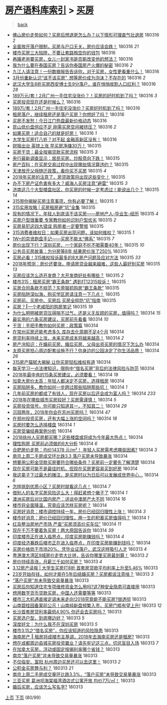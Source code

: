 [房产语料库索引](../../README.md)  > [买房](买房.md)
====
> [back](../README.md)

- [佛山房价走势如何？买房后想退房怎么办？以下情形可理直气壮退房](http://jkwz.applinzi.com/ittc/7081057394711069703.html#%E4%BD%9B%E5%B1%B1%E6%88%BF%E4%BB%B7%E8%B5%B0%E5%8A%BF%E5%A6%82%E4%BD%95%EF%BC%9F%E4%B9%B0%E6%88%BF%E5%90%8E%E6%83%B3%E9%80%80%E6%88%BF%E6%80%8E%E4%B9%88%E5%8A%9E%EF%BC%9F%E4%BB%A5%E4%B8%8B%E6%83%85%E5%BD%A2%E5%8F%AF%E7%90%86%E7%9B%B4%E6%B0%94%E5%A3%AE%E9%80%80%E6%88%BF) 180316 *2* 
- [全面放开落户限制，买房与户口无关，房价应该会跌！](http://jkwz.applinzi.com/ittc/7081034517559378951.html#%E5%85%A8%E9%9D%A2%E6%94%BE%E5%BC%80%E8%90%BD%E6%88%B7%E9%99%90%E5%88%B6%EF%BC%8C%E4%B9%B0%E6%88%BF%E4%B8%8E%E6%88%B7%E5%8F%A3%E6%97%A0%E5%85%B3%EF%BC%8C%E6%88%BF%E4%BB%B7%E5%BA%94%E8%AF%A5%E4%BC%9A%E8%B7%8C%EF%BC%81) 180316 *21* 
- [楼市买房三大陷阱，不要让套路掏空你的钱包](http://jkwz.applinzi.com/ittc/7082178410971661323.html#%E6%A5%BC%E5%B8%82%E4%B9%B0%E6%88%BF%E4%B8%89%E5%A4%A7%E9%99%B7%E9%98%B1%EF%BC%8C%E4%B8%8D%E8%A6%81%E8%AE%A9%E5%A5%97%E8%B7%AF%E6%8E%8F%E7%A9%BA%E4%BD%A0%E7%9A%84%E9%92%B1%E5%8C%85) 180316  
- [再婚老爸要买房，女儿一封家书是否能改变他的想法？](http://jkwz.applinzi.com/ittc/7081025735425000454.html#%E5%86%8D%E5%A9%9A%E8%80%81%E7%88%B8%E8%A6%81%E4%B9%B0%E6%88%BF%EF%BC%8C%E5%A5%B3%E5%84%BF%E4%B8%80%E5%B0%81%E5%AE%B6%E4%B9%A6%E6%98%AF%E5%90%A6%E8%83%BD%E6%94%B9%E5%8F%98%E4%BB%96%E7%9A%84%E6%83%B3%E6%B3%95%EF%BC%9F) 180316  
- [我为什么要在泰国买房？告诉你泰国房产火爆的秘密](http://jkwz.applinzi.com/ittc/7080336713690121227.html#%E6%88%91%E4%B8%BA%E4%BB%80%E4%B9%88%E8%A6%81%E5%9C%A8%E6%B3%B0%E5%9B%BD%E4%B9%B0%E6%88%BF%EF%BC%9F%E5%91%8A%E8%AF%89%E4%BD%A0%E6%B3%B0%E5%9B%BD%E6%88%BF%E4%BA%A7%E7%81%AB%E7%88%86%E7%9A%84%E7%A7%98%E5%AF%86) 180316 *2* 
- [九江人请注意！一份数据报告告诉你，对于买房，女性更看重什么！](http://jkwz.applinzi.com/ittc/7081021057454834705.html#%E4%B9%9D%E6%B1%9F%E4%BA%BA%E8%AF%B7%E6%B3%A8%E6%84%8F%EF%BC%81%E4%B8%80%E4%BB%BD%E6%95%B0%E6%8D%AE%E6%8A%A5%E5%91%8A%E5%91%8A%E8%AF%89%E4%BD%A0%EF%BC%8C%E5%AF%B9%E4%BA%8E%E4%B9%B0%E6%88%BF%EF%BC%8C%E5%A5%B3%E6%80%A7%E6%9B%B4%E7%9C%8B%E9%87%8D%E4%BB%80%E4%B9%88%EF%BC%81) 180316  
- [3月份重新认识“该不该买房”, 想等房价成为泡沫？不存在的](http://jkwz.applinzi.com/ittc/7081020363410768912.html#3%E6%9C%88%E4%BB%BD%E9%87%8D%E6%96%B0%E8%AE%A4%E8%AF%86%E2%80%9C%E8%AF%A5%E4%B8%8D%E8%AF%A5%E4%B9%B0%E6%88%BF%E2%80%9D%2C+%E6%83%B3%E7%AD%89%E6%88%BF%E4%BB%B7%E6%88%90%E4%B8%BA%E6%B3%A1%E6%B2%AB%EF%BC%9F%E4%B8%8D%E5%AD%98%E5%9C%A8%E7%9A%84) 180316 *2* 
- [武汉大学生8折买房西安博士生9分落户，谁在悄悄收割人口红利？](http://jkwz.applinzi.com/ittc/7081009661304374289.html#%E6%AD%A6%E6%B1%89%E5%A4%A7%E5%AD%A6%E7%94%9F8%E6%8A%98%E4%B9%B0%E6%88%BF%E8%A5%BF%E5%AE%89%E5%8D%9A%E5%A3%AB%E7%94%9F9%E5%88%86%E8%90%BD%E6%88%B7%EF%BC%8C%E8%B0%81%E5%9C%A8%E6%82%84%E6%82%84%E6%94%B6%E5%89%B2%E4%BA%BA%E5%8F%A3%E7%BA%A2%E5%88%A9%EF%BC%9F) 180316 *28* 
- [189万元/套！2月广州一手住宅没涨价？！买房的好时机到了吗？](http://jkwz.applinzi.com/ittc/7081003603886343185.html#189%E4%B8%87%E5%85%83%2F%E5%A5%97%EF%BC%812%E6%9C%88%E5%B9%BF%E5%B7%9E%E4%B8%80%E6%89%8B%E4%BD%8F%E5%AE%85%E6%B2%A1%E6%B6%A8%E4%BB%B7%EF%BC%9F%EF%BC%81%E4%B9%B0%E6%88%BF%E7%9A%84%E5%A5%BD%E6%97%B6%E6%9C%BA%E5%88%B0%E4%BA%86%E5%90%97%EF%BC%9F) 180316 *3* 
- [买房投资现在还是时候么？](http://jkwz.applinzi.com/ittc/7080999352929879051.html#%E4%B9%B0%E6%88%BF%E6%8A%95%E8%B5%84%E7%8E%B0%E5%9C%A8%E8%BF%98%E6%98%AF%E6%97%B6%E5%80%99%E4%B9%88%EF%BC%9F) 180316  
- [189万/套！2月广州一手住宅没涨价？买房好时机到了吗？](http://jkwz.applinzi.com/ittc/7080994497544848391.html#189%E4%B8%87%2F%E5%A5%97%EF%BC%812%E6%9C%88%E5%B9%BF%E5%B7%9E%E4%B8%80%E6%89%8B%E4%BD%8F%E5%AE%85%E6%B2%A1%E6%B6%A8%E4%BB%B7%EF%BC%9F%E4%B9%B0%E6%88%BF%E5%A5%BD%E6%97%B6%E6%9C%BA%E5%88%B0%E4%BA%86%E5%90%97%EF%BC%9F) 180316  
- [租房落户，继续租房还是落户买房？你想好了吗？](http://jkwz.applinzi.com/ittc/7080992481418413067.html#%E7%A7%9F%E6%88%BF%E8%90%BD%E6%88%B7%EF%BC%8C%E7%BB%A7%E7%BB%AD%E7%A7%9F%E6%88%BF%E8%BF%98%E6%98%AF%E8%90%BD%E6%88%B7%E4%B9%B0%E6%88%BF%EF%BC%9F%E4%BD%A0%E6%83%B3%E5%A5%BD%E4%BA%86%E5%90%97%EF%BC%9F) 180316  
- [买房不发愁！今日江门热盘最新价格动态](http://jkwz.applinzi.com/ittc/7080963079129269265.html#%E4%B9%B0%E6%88%BF%E4%B8%8D%E5%8F%91%E6%84%81%EF%BC%81%E4%BB%8A%E6%97%A5%E6%B1%9F%E9%97%A8%E7%83%AD%E7%9B%98%E6%9C%80%E6%96%B0%E4%BB%B7%E6%A0%BC%E5%8A%A8%E6%80%81) 180316  
- [昆山低价盘供应不足 刚需买房空间被挤压？](http://jkwz.applinzi.com/ittc/7080961944041554950.html#%E6%98%86%E5%B1%B1%E4%BD%8E%E4%BB%B7%E7%9B%98%E4%BE%9B%E5%BA%94%E4%B8%8D%E8%B6%B3+%E5%88%9A%E9%9C%80%E4%B9%B0%E6%88%BF%E7%A9%BA%E9%97%B4%E8%A2%AB%E6%8C%A4%E5%8E%8B%EF%BC%9F) 180316 *2* 
- [如果买房！适合自己的就是好房！](http://jkwz.applinzi.com/ittc/7080639689235366928.html#%E5%A6%82%E6%9E%9C%E4%B9%B0%E6%88%BF%EF%BC%81%E9%80%82%E5%90%88%E8%87%AA%E5%B7%B1%E7%9A%84%E5%B0%B1%E6%98%AF%E5%A5%BD%E6%88%BF%EF%BC%81) 180316 *1* 
- [大学生买房打八折？对不起 金融高新区没有！](http://jkwz.applinzi.com/ittc/7080854016223609873.html#%E5%A4%A7%E5%AD%A6%E7%94%9F%E4%B9%B0%E6%88%BF%E6%89%93%E5%85%AB%E6%8A%98%EF%BC%9F%E5%AF%B9%E4%B8%8D%E8%B5%B7+%E9%87%91%E8%9E%8D%E9%AB%98%E6%96%B0%E5%8C%BA%E6%B2%A1%E6%9C%89%EF%BC%81) 180316  
- [财报出台 英镑上涨 早买房净赚30万！](http://jkwz.applinzi.com/ittc/7080840372836369424.html#%E8%B4%A2%E6%8A%A5%E5%87%BA%E5%8F%B0+%E8%8B%B1%E9%95%91%E4%B8%8A%E6%B6%A8+%E6%97%A9%E4%B9%B0%E6%88%BF%E5%87%80%E8%B5%9A30%E4%B8%87%EF%BC%81) 180315  
- [买房干货：最全按揭贷款买房流程](http://jkwz.applinzi.com/ittc/7080833673421390854.html#%E4%B9%B0%E6%88%BF%E5%B9%B2%E8%B4%A7%EF%BC%9A%E6%9C%80%E5%85%A8%E6%8C%89%E6%8F%AD%E8%B4%B7%E6%AC%BE%E4%B9%B0%E6%88%BF%E6%B5%81%E7%A8%8B) 180315 *3* 
- [央行最新调查显示：居民买房、炒股意向下跌！](http://jkwz.applinzi.com/ittc/7080814658225439754.html#%E5%A4%AE%E8%A1%8C%E6%9C%80%E6%96%B0%E8%B0%83%E6%9F%A5%E6%98%BE%E7%A4%BA%EF%BC%9A%E5%B1%85%E6%B0%91%E4%B9%B0%E6%88%BF%E3%80%81%E7%82%92%E8%82%A1%E6%84%8F%E5%90%91%E4%B8%8B%E8%B7%8C%EF%BC%81) 180315  
- [房产百科：在买房交易过程中出现哪些情况算违约？](http://jkwz.applinzi.com/ittc/7080798293758313478.html#%E6%88%BF%E4%BA%A7%E7%99%BE%E7%A7%91%EF%BC%9A%E5%9C%A8%E4%B9%B0%E6%88%BF%E4%BA%A4%E6%98%93%E8%BF%87%E7%A8%8B%E4%B8%AD%E5%87%BA%E7%8E%B0%E5%93%AA%E4%BA%9B%E6%83%85%E5%86%B5%E7%AE%97%E8%BF%9D%E7%BA%A6%EF%BC%9F) 180315  
- [天津放开父母随迁政策，看你买不买房](http://jkwz.applinzi.com/ittc/7080760238510965770.html#%E5%A4%A9%E6%B4%A5%E6%94%BE%E5%BC%80%E7%88%B6%E6%AF%8D%E9%9A%8F%E8%BF%81%E6%94%BF%E7%AD%96%EF%BC%8C%E7%9C%8B%E4%BD%A0%E4%B9%B0%E4%B8%8D%E4%B9%B0%E6%88%BF) 180315 *4* 
- [2018年买房的注意了，房贷政策将出现这些变化！](http://jkwz.applinzi.com/ittc/7080755122219254791.html#2018%E5%B9%B4%E4%B9%B0%E6%88%BF%E7%9A%84%E6%B3%A8%E6%84%8F%E4%BA%86%EF%BC%8C%E6%88%BF%E8%B4%B7%E6%94%BF%E7%AD%96%E5%B0%86%E5%87%BA%E7%8E%B0%E8%BF%99%E4%BA%9B%E5%8F%98%E5%8C%96%EF%BC%81) 180315  
- [办不下房产证危害有多大？威海人买房注意“避雷”](http://jkwz.applinzi.com/ittc/7080753102657684486.html#%E5%8A%9E%E4%B8%8D%E4%B8%8B%E6%88%BF%E4%BA%A7%E8%AF%81%E5%8D%B1%E5%AE%B3%E6%9C%89%E5%A4%9A%E5%A4%A7%EF%BC%9F%E5%A8%81%E6%B5%B7%E4%BA%BA%E4%B9%B0%E6%88%BF%E6%B3%A8%E6%84%8F%E2%80%9C%E9%81%BF%E9%9B%B7%E2%80%9D) 180315 *3* 
- [济南这几个大型楼盘社区，你买房的时候一定考虑过！能说出几个？](http://jkwz.applinzi.com/ittc/7080751269381932043.html#%E6%B5%8E%E5%8D%97%E8%BF%99%E5%87%A0%E4%B8%AA%E5%A4%A7%E5%9E%8B%E6%A5%BC%E7%9B%98%E7%A4%BE%E5%8C%BA%EF%BC%8C%E4%BD%A0%E4%B9%B0%E6%88%BF%E7%9A%84%E6%97%B6%E5%80%99%E4%B8%80%E5%AE%9A%E8%80%83%E8%99%91%E8%BF%87%EF%BC%81%E8%83%BD%E8%AF%B4%E5%87%BA%E5%87%A0%E4%B8%AA%EF%BC%9F) 180315 *14* 
- [315带你揭秘买房注意事项，你有必要了解！](http://jkwz.applinzi.com/ittc/7080749966471726091.html#315%E5%B8%A6%E4%BD%A0%E6%8F%AD%E7%A7%98%E4%B9%B0%E6%88%BF%E6%B3%A8%E6%84%8F%E4%BA%8B%E9%A1%B9%EF%BC%8C%E4%BD%A0%E6%9C%89%E5%BF%85%E8%A6%81%E4%BA%86%E8%A7%A3%EF%BC%81) 180315 *1* 
- [315实用攻略 | 买房租房避“坑”全集](http://jkwz.applinzi.com/ittc/7080747513848267793.html#315%E5%AE%9E%E7%94%A8%E6%94%BB%E7%95%A5+%7C+%E4%B9%B0%E6%88%BF%E7%A7%9F%E6%88%BF%E9%81%BF%E2%80%9C%E5%9D%91%E2%80%9D%E5%85%A8%E9%9B%86) 180315  
- [现有的情况下，年轻人到底该不该买房——房地产人-毕业生-经历](http://jkwz.applinzi.com/ittc/7080723345400398859.html#%E7%8E%B0%E6%9C%89%E7%9A%84%E6%83%85%E5%86%B5%E4%B8%8B%EF%BC%8C%E5%B9%B4%E8%BD%BB%E4%BA%BA%E5%88%B0%E5%BA%95%E8%AF%A5%E4%B8%8D%E8%AF%A5%E4%B9%B0%E6%88%BF%E2%80%94%E2%80%94%E6%88%BF%E5%9C%B0%E4%BA%A7%E4%BA%BA-%E6%AF%95%E4%B8%9A%E7%94%9F-%E7%BB%8F%E5%8E%86) 180315 *4* 
- [买房户型很重要 专家教你如何识别户型优劣](http://jkwz.applinzi.com/ittc/7080715456694715409.html#%E4%B9%B0%E6%88%BF%E6%88%B7%E5%9E%8B%E5%BE%88%E9%87%8D%E8%A6%81+%E4%B8%93%E5%AE%B6%E6%95%99%E4%BD%A0%E5%A6%82%E4%BD%95%E8%AF%86%E5%88%AB%E6%88%B7%E5%9E%8B%E4%BC%98%E5%8A%A3) 180315 *2* 
- [买房易犯这四大错误 购房者一定要警惕](http://jkwz.applinzi.com/ittc/7080704312215077904.html#%E4%B9%B0%E6%88%BF%E6%98%93%E7%8A%AF%E8%BF%99%E5%9B%9B%E5%A4%A7%E9%94%99%E8%AF%AF+%E8%B4%AD%E6%88%BF%E8%80%85%E4%B8%80%E5%AE%9A%E8%A6%81%E8%AD%A6%E6%83%95) 180315  
- [315消费者维权日：如果买房出现问题，该如何维权？](http://jkwz.applinzi.com/ittc/7080703258970817543.html#315%E6%B6%88%E8%B4%B9%E8%80%85%E7%BB%B4%E6%9D%83%E6%97%A5%EF%BC%9A%E5%A6%82%E6%9E%9C%E4%B9%B0%E6%88%BF%E5%87%BA%E7%8E%B0%E9%97%AE%E9%A2%98%EF%BC%8C%E8%AF%A5%E5%A6%82%E4%BD%95%E7%BB%B4%E6%9D%83%EF%BC%9F) 180315 *1* 
- [1W+的崇贤跑盘手记——买房不能太“佛系”](http://jkwz.applinzi.com/ittc/7080702757642437648.html#1W%2B%E7%9A%84%E5%B4%87%E8%B4%A4%E8%B7%91%E7%9B%98%E6%89%8B%E8%AE%B0%E2%80%94%E2%80%94%E4%B9%B0%E6%88%BF%E4%B8%8D%E8%83%BD%E5%A4%AA%E2%80%9C%E4%BD%9B%E7%B3%BB%E2%80%9D) 180315 *7* 
- [房价出现下行？深圳买房，一个家庭不吃不喝需要40年！](http://jkwz.applinzi.com/ittc/7080679564873565191.html#%E6%88%BF%E4%BB%B7%E5%87%BA%E7%8E%B0%E4%B8%8B%E8%A1%8C%EF%BC%9F%E6%B7%B1%E5%9C%B3%E4%B9%B0%E6%88%BF%EF%BC%8C%E4%B8%80%E4%B8%AA%E5%AE%B6%E5%BA%AD%E4%B8%8D%E5%90%83%E4%B8%8D%E5%96%9D%E9%9C%80%E8%A6%8140%E5%B9%B4%EF%BC%81) 180315 *10* 
- [公务员买房故事：为分房等8年 结果房价涨了250%](http://jkwz.applinzi.com/ittc/7080668425028633606.html#%E5%85%AC%E5%8A%A1%E5%91%98%E4%B9%B0%E6%88%BF%E6%95%85%E4%BA%8B%EF%BC%9A%E4%B8%BA%E5%88%86%E6%88%BF%E7%AD%898%E5%B9%B4+%E7%BB%93%E6%9E%9C%E6%88%BF%E4%BB%B7%E6%B6%A8%E4%BA%86250%25) 180315  
- [买房必看！315维权投诉最多的8大房产问题及应对方法](http://jkwz.applinzi.com/ittc/7080667187662816262.html#%E4%B9%B0%E6%88%BF%E5%BF%85%E7%9C%8B%EF%BC%81315%E7%BB%B4%E6%9D%83%E6%8A%95%E8%AF%89%E6%9C%80%E5%A4%9A%E7%9A%848%E5%A4%A7%E6%88%BF%E4%BA%A7%E9%97%AE%E9%A2%98%E5%8F%8A%E5%BA%94%E5%AF%B9%E6%96%B9%E6%B3%95) 180315 *33* 
- [2018年预测：房价还要涨，申请房贷会越来越难，这些人最好别买房](http://jkwz.applinzi.com/ittc/7080665263630713872.html#2018%E5%B9%B4%E9%A2%84%E6%B5%8B%EF%BC%9A%E6%88%BF%E4%BB%B7%E8%BF%98%E8%A6%81%E6%B6%A8%EF%BC%8C%E7%94%B3%E8%AF%B7%E6%88%BF%E8%B4%B7%E4%BC%9A%E8%B6%8A%E6%9D%A5%E8%B6%8A%E9%9A%BE%EF%BC%8C%E8%BF%99%E4%BA%9B%E4%BA%BA%E6%9C%80%E5%A5%BD%E5%88%AB%E4%B9%B0%E6%88%BF) 180315 *13* 
- [买房应该怎么选开发商？大开发商好处有哪些？](http://jkwz.applinzi.com/ittc/7080648109631996934.html#%E4%B9%B0%E6%88%BF%E5%BA%94%E8%AF%A5%E6%80%8E%E4%B9%88%E9%80%89%E5%BC%80%E5%8F%91%E5%95%86%EF%BC%9F%E5%A4%A7%E5%BC%80%E5%8F%91%E5%95%86%E5%A5%BD%E5%A4%84%E6%9C%89%E5%93%AA%E4%BA%9B%EF%BC%9F) 180315 *2* 
- [楼市315：租房买房“霸王条款” 遇到打12315投诉！](http://jkwz.applinzi.com/ittc/7080644483802989574.html#%E6%A5%BC%E5%B8%82315%EF%BC%9A%E7%A7%9F%E6%88%BF%E4%B9%B0%E6%88%BF%E2%80%9C%E9%9C%B8%E7%8E%8B%E6%9D%A1%E6%AC%BE%E2%80%9D+%E9%81%87%E5%88%B0%E6%89%9312315%E6%8A%95%E8%AF%89%EF%BC%81) 180315  
- [买房合同条款不规范？东莞狠抓购房“霸王条款”](http://jkwz.applinzi.com/ittc/7080638944712852486.html#%E4%B9%B0%E6%88%BF%E5%90%88%E5%90%8C%E6%9D%A1%E6%AC%BE%E4%B8%8D%E8%A7%84%E8%8C%83%EF%BC%9F%E4%B8%9C%E8%8E%9E%E7%8B%A0%E6%8A%93%E8%B4%AD%E6%88%BF%E2%80%9C%E9%9C%B8%E7%8E%8B%E6%9D%A1%E6%AC%BE%E2%80%9D) 180315  
- [买房陷阱深似海，购买学区房请注意一下几点！](http://jkwz.applinzi.com/ittc/7080626878526522384.html#%E4%B9%B0%E6%88%BF%E9%99%B7%E9%98%B1%E6%B7%B1%E4%BC%BC%E6%B5%B7%EF%BC%8C%E8%B4%AD%E4%B9%B0%E5%AD%A6%E5%8C%BA%E6%88%BF%E8%AF%B7%E6%B3%A8%E6%84%8F%E4%B8%80%E4%B8%8B%E5%87%A0%E7%82%B9%EF%BC%81) 180315  
- [买房前、买房中、买房后 买房全程防“坑”指南](http://jkwz.applinzi.com/ittc/7080611656935932938.html#%E4%B9%B0%E6%88%BF%E5%89%8D%E3%80%81%E4%B9%B0%E6%88%BF%E4%B8%AD%E3%80%81%E4%B9%B0%E6%88%BF%E5%90%8E+%E4%B9%B0%E6%88%BF%E5%85%A8%E7%A8%8B%E9%98%B2%E2%80%9C%E5%9D%91%E2%80%9D%E6%8C%87%E5%8D%97) 180315  
- [买房？‖一个老咸阳的购房笔记](http://jkwz.applinzi.com/ittc/7080473599817548810.html#%E4%B9%B0%E6%88%BF%EF%BC%9F%E2%80%96%E4%B8%80%E4%B8%AA%E8%80%81%E5%92%B8%E9%98%B3%E7%9A%84%E8%B4%AD%E6%88%BF%E7%AC%94%E8%AE%B0) 180315 *19* 
- [为什么明明被房贷压得喘不过气，还是义无反顾的买房，值得吗？](http://jkwz.applinzi.com/ittc/7080466886368429073.html#%E4%B8%BA%E4%BB%80%E4%B9%88%E6%98%8E%E6%98%8E%E8%A2%AB%E6%88%BF%E8%B4%B7%E5%8E%8B%E5%BE%97%E5%96%98%E4%B8%8D%E8%BF%87%E6%B0%94%EF%BC%8C%E8%BF%98%E6%98%AF%E4%B9%89%E6%97%A0%E5%8F%8D%E9%A1%BE%E7%9A%84%E4%B9%B0%E6%88%BF%EF%BC%8C%E5%80%BC%E5%BE%97%E5%90%97%EF%BC%9F) 180314 *15* 
- [最实用的六条买房建议，买房前先看看](http://jkwz.applinzi.com/ittc/7080430636865422343.html#%E6%9C%80%E5%AE%9E%E7%94%A8%E7%9A%84%E5%85%AD%E6%9D%A1%E4%B9%B0%E6%88%BF%E5%BB%BA%E8%AE%AE%EF%BC%8C%E4%B9%B0%E6%88%BF%E5%89%8D%E5%85%88%E7%9C%8B%E7%9C%8B) 180314 *10* 
- [干货｜手把手教你如何买房：政策篇](http://jkwz.applinzi.com/ittc/7080406371663348752.html#%E5%B9%B2%E8%B4%A7%EF%BD%9C%E6%89%8B%E6%8A%8A%E6%89%8B%E6%95%99%E4%BD%A0%E5%A6%82%E4%BD%95%E4%B9%B0%E6%88%BF%EF%BC%9A%E6%94%BF%E7%AD%96%E7%AF%87) 180314  
- [在常州买房还能考虑多久 库存去化周期不足4个月](http://jkwz.applinzi.com/ittc/7080382842679067655.html#%E5%9C%A8%E5%B8%B8%E5%B7%9E%E4%B9%B0%E6%88%BF%E8%BF%98%E8%83%BD%E8%80%83%E8%99%91%E5%A4%9A%E4%B9%85+%E5%BA%93%E5%AD%98%E5%8E%BB%E5%8C%96%E5%91%A8%E6%9C%9F%E4%B8%8D%E8%B6%B34%E4%B8%AA%E6%9C%88) 180314  
- [房贷利率持续上涨，未来买房成本将越来越高！](http://jkwz.applinzi.com/ittc/7080363622331319303.html#%E6%88%BF%E8%B4%B7%E5%88%A9%E7%8E%87%E6%8C%81%E7%BB%AD%E4%B8%8A%E6%B6%A8%EF%BC%8C%E6%9C%AA%E6%9D%A5%E4%B9%B0%E6%88%BF%E6%88%90%E6%9C%AC%E5%B0%86%E8%B6%8A%E6%9D%A5%E8%B6%8A%E9%AB%98%EF%BC%81) 180314 *2* 
- [房产冷知识：在婚前买房、婚后买房、父母出资买房的情况下怎么办](http://jkwz.applinzi.com/ittc/7080342419147326475.html#%E6%88%BF%E4%BA%A7%E5%86%B7%E7%9F%A5%E8%AF%86%EF%BC%9A%E5%9C%A8%E5%A9%9A%E5%89%8D%E4%B9%B0%E6%88%BF%E3%80%81%E5%A9%9A%E5%90%8E%E4%B9%B0%E6%88%BF%E3%80%81%E7%88%B6%E6%AF%8D%E5%87%BA%E8%B5%84%E4%B9%B0%E6%88%BF%E7%9A%84%E6%83%85%E5%86%B5%E4%B8%8B%E6%80%8E%E4%B9%88%E5%8A%9E) 180314  
- [太原买房担心周边配套设施不行？你身边的公园决定了你生活品质！](http://jkwz.applinzi.com/ittc/7080253072221930502.html#%E5%A4%AA%E5%8E%9F%E4%B9%B0%E6%88%BF%E6%8B%85%E5%BF%83%E5%91%A8%E8%BE%B9%E9%85%8D%E5%A5%97%E8%AE%BE%E6%96%BD%E4%B8%8D%E8%A1%8C%EF%BC%9F%E4%BD%A0%E8%BA%AB%E8%BE%B9%E7%9A%84%E5%85%AC%E5%9B%AD%E5%86%B3%E5%AE%9A%E4%BA%86%E4%BD%A0%E7%94%9F%E6%B4%BB%E5%93%81%E8%B4%A8%EF%BC%81) 180314 *26* 
- [315房产猫腻大揭秘 让你买房轻松维权有道](http://jkwz.applinzi.com/ittc/7080334705159570449.html#315%E6%88%BF%E4%BA%A7%E7%8C%AB%E8%85%BB%E5%A4%A7%E6%8F%AD%E7%A7%98+%E8%AE%A9%E4%BD%A0%E4%B9%B0%E6%88%BF%E8%BD%BB%E6%9D%BE%E7%BB%B4%E6%9D%83%E6%9C%89%E9%81%93) 180314  
- [每天学习一点法律知识，限购中“借名买房”背后的法律风险与防范](http://jkwz.applinzi.com/ittc/7080332840325874694.html#%E6%AF%8F%E5%A4%A9%E5%AD%A6%E4%B9%A0%E4%B8%80%E7%82%B9%E6%B3%95%E5%BE%8B%E7%9F%A5%E8%AF%86%EF%BC%8C%E9%99%90%E8%B4%AD%E4%B8%AD%E2%80%9C%E5%80%9F%E5%90%8D%E4%B9%B0%E6%88%BF%E2%80%9D%E8%83%8C%E5%90%8E%E7%9A%84%E6%B3%95%E5%BE%8B%E9%A3%8E%E9%99%A9%E4%B8%8E%E9%98%B2%E8%8C%83) 180314  
- [2018年最中肯的15条买房建议，必须要看！](http://jkwz.applinzi.com/ittc/7080332080234103815.html#2018%E5%B9%B4%E6%9C%80%E4%B8%AD%E8%82%AF%E7%9A%8415%E6%9D%A1%E4%B9%B0%E6%88%BF%E5%BB%BA%E8%AE%AE%EF%BC%8C%E5%BF%85%E9%A1%BB%E8%A6%81%E7%9C%8B%EF%BC%81) 180314 *18* 
- [加拿大房价太高：年轻人都决定不买房，选择租房](http://jkwz.applinzi.com/ittc/7064693755112588294.html#%E5%8A%A0%E6%8B%BF%E5%A4%A7%E6%88%BF%E4%BB%B7%E5%A4%AA%E9%AB%98%EF%BC%9A%E5%B9%B4%E8%BD%BB%E4%BA%BA%E9%83%BD%E5%86%B3%E5%AE%9A%E4%B8%8D%E4%B9%B0%E6%88%BF%EF%BC%8C%E9%80%89%E6%8B%A9%E7%A7%9F%E6%88%BF) 180314  
- [买房陷阱多，教你如何一步跨过那些陷阱那些坑！](http://jkwz.applinzi.com/ittc/7080321970640258058.html#%E4%B9%B0%E6%88%BF%E9%99%B7%E9%98%B1%E5%A4%9A%EF%BC%8C%E6%95%99%E4%BD%A0%E5%A6%82%E4%BD%95%E4%B8%80%E6%AD%A5%E8%B7%A8%E8%BF%87%E9%82%A3%E4%BA%9B%E9%99%B7%E9%98%B1%E9%82%A3%E4%BA%9B%E5%9D%91%EF%BC%81) 180314 *1* 
- [几年前买房的都成了有钱人，现在买房以后还会成为富人吗？](http://jkwz.applinzi.com/ittc/7080321790364877841.html#%E5%87%A0%E5%B9%B4%E5%89%8D%E4%B9%B0%E6%88%BF%E7%9A%84%E9%83%BD%E6%88%90%E4%BA%86%E6%9C%89%E9%92%B1%E4%BA%BA%EF%BC%8C%E7%8E%B0%E5%9C%A8%E4%B9%B0%E6%88%BF%E4%BB%A5%E5%90%8E%E8%BF%98%E4%BC%9A%E6%88%90%E4%B8%BA%E5%AF%8C%E4%BA%BA%E5%90%97%EF%BC%9F) 180314 *233* 
- [2018年在哪些城市买房较好？买房需谨慎！](http://jkwz.applinzi.com/ittc/7080319980455592971.html#2018%E5%B9%B4%E5%9C%A8%E5%93%AA%E4%BA%9B%E5%9F%8E%E5%B8%82%E4%B9%B0%E6%88%BF%E8%BE%83%E5%A5%BD%EF%BC%9F%E4%B9%B0%E6%88%BF%E9%9C%80%E8%B0%A8%E6%85%8E%EF%BC%81) 180314 *5* 
- [买房投资信号，你可能只知道其一，不知其二！](http://jkwz.applinzi.com/ittc/7080289951151555591.html#%E4%B9%B0%E6%88%BF%E6%8A%95%E8%B5%84%E4%BF%A1%E5%8F%B7%EF%BC%8C%E4%BD%A0%E5%8F%AF%E8%83%BD%E5%8F%AA%E7%9F%A5%E9%81%93%E5%85%B6%E4%B8%80%EF%BC%8C%E4%B8%8D%E7%9F%A5%E5%85%B6%E4%BA%8C%EF%BC%81) 180314 *29* 
- [沉寂两年，2018年你会在苏州买房吗？](http://jkwz.applinzi.com/ittc/7080303732422345745.html#%E6%B2%89%E5%AF%82%E4%B8%A4%E5%B9%B4%EF%BC%8C2018%E5%B9%B4%E4%BD%A0%E4%BC%9A%E5%9C%A8%E8%8B%8F%E5%B7%9E%E4%B9%B0%E6%88%BF%E5%90%97%EF%BC%9F) 180314 *47* 
- [在郑州投资买房，还有大幅上涨的空间吗？](http://jkwz.applinzi.com/ittc/7080312801325483024.html#%E5%9C%A8%E9%83%91%E5%B7%9E%E6%8A%95%E8%B5%84%E4%B9%B0%E6%88%BF%EF%BC%8C%E8%BF%98%E6%9C%89%E5%A4%A7%E5%B9%85%E4%B8%8A%E6%B6%A8%E7%9A%84%E7%A9%BA%E9%97%B4%E5%90%97%EF%BC%9F) 180314 *18* 
- [买房时要怎么选择楼盘](http://jkwz.applinzi.com/ittc/7080301954813395985.html#%E4%B9%B0%E6%88%BF%E6%97%B6%E8%A6%81%E6%80%8E%E4%B9%88%E9%80%89%E6%8B%A9%E6%A5%BC%E7%9B%98) 180314 *1* 
- [买房受骗经典案例分析](http://jkwz.applinzi.com/ittc/7080295054638056454.html#%E4%B9%B0%E6%88%BF%E5%8F%97%E9%AA%97%E7%BB%8F%E5%85%B8%E6%A1%88%E4%BE%8B%E5%88%86%E6%9E%90) 180314  
- [2018徐州人买房都买哪？这些楼盘或将成为今年最大热点！](http://jkwz.applinzi.com/ittc/7080292713415312395.html#2018%E5%BE%90%E5%B7%9E%E4%BA%BA%E4%B9%B0%E6%88%BF%E9%83%BD%E4%B9%B0%E5%93%AA%EF%BC%9F%E8%BF%99%E4%BA%9B%E6%A5%BC%E7%9B%98%E6%88%96%E5%B0%86%E6%88%90%E4%B8%BA%E4%BB%8A%E5%B9%B4%E6%9C%80%E5%A4%A7%E7%83%AD%E7%82%B9%EF%BC%81) 180314  
- [理性购房 买房前必须做的6大分析](http://jkwz.applinzi.com/ittc/7080286533234197511.html#%E7%90%86%E6%80%A7%E8%B4%AD%E6%88%BF+%E4%B9%B0%E6%88%BF%E5%89%8D%E5%BF%85%E9%A1%BB%E5%81%9A%E7%9A%846%E5%A4%A7%E5%88%86%E6%9E%90) 180314 *6* 
- [合肥房价走势：均价14378 元/m²！ 年轻人买房需考虑哪些因素?](http://jkwz.applinzi.com/ittc/7080280947599868939.html#%E5%90%88%E8%82%A5%E6%88%BF%E4%BB%B7%E8%B5%B0%E5%8A%BF%EF%BC%9A%E5%9D%87%E4%BB%B714378+%E5%85%83%2Fm%C2%B2%EF%BC%81+%E5%B9%B4%E8%BD%BB%E4%BA%BA%E4%B9%B0%E6%88%BF%E9%9C%80%E8%80%83%E8%99%91%E5%93%AA%E4%BA%9B%E5%9B%A0%E7%B4%A0%3F) 180314 *3* 
- [南京上周二手房成交环比跌3.3 落户买房未导致暴涨](http://jkwz.applinzi.com/ittc/7080279810272396305.html#%E5%8D%97%E4%BA%AC%E4%B8%8A%E5%91%A8%E4%BA%8C%E6%89%8B%E6%88%BF%E6%88%90%E4%BA%A4%E7%8E%AF%E6%AF%94%E8%B7%8C3.3+%E8%90%BD%E6%88%B7%E4%B9%B0%E6%88%BF%E6%9C%AA%E5%AF%BC%E8%87%B4%E6%9A%B4%E6%B6%A8) 180314  
- [想要用公积金贷款买房要符合哪些条件？买房前一定要先了解清楚](http://jkwz.applinzi.com/ittc/7080276896879477771.html#%E6%83%B3%E8%A6%81%E7%94%A8%E5%85%AC%E7%A7%AF%E9%87%91%E8%B4%B7%E6%AC%BE%E4%B9%B0%E6%88%BF%E8%A6%81%E7%AC%A6%E5%90%88%E5%93%AA%E4%BA%9B%E6%9D%A1%E4%BB%B6%EF%BC%9F%E4%B9%B0%E6%88%BF%E5%89%8D%E4%B8%80%E5%AE%9A%E8%A6%81%E5%85%88%E4%BA%86%E8%A7%A3%E6%B8%85%E6%A5%9A) 180314  
- [现在买房可能不是最佳时机，但现在买房更容易买到好房](http://jkwz.applinzi.com/ittc/7080276203108041739.html#%E7%8E%B0%E5%9C%A8%E4%B9%B0%E6%88%BF%E5%8F%AF%E8%83%BD%E4%B8%8D%E6%98%AF%E6%9C%80%E4%BD%B3%E6%97%B6%E6%9C%BA%EF%BC%8C%E4%BD%86%E7%8E%B0%E5%9C%A8%E4%B9%B0%E6%88%BF%E6%9B%B4%E5%AE%B9%E6%98%93%E4%B9%B0%E5%88%B0%E5%A5%BD%E6%88%BF) 180314  
- [我这辈子下过最大的赌注，是买房时以为日后可以发展成世界中心…](http://jkwz.applinzi.com/ittc/7080275456710673414.html#%E6%88%91%E8%BF%99%E8%BE%88%E5%AD%90%E4%B8%8B%E8%BF%87%E6%9C%80%E5%A4%A7%E7%9A%84%E8%B5%8C%E6%B3%A8%EF%BC%8C%E6%98%AF%E4%B9%B0%E6%88%BF%E6%97%B6%E4%BB%A5%E4%B8%BA%E6%97%A5%E5%90%8E%E5%8F%AF%E4%BB%A5%E5%8F%91%E5%B1%95%E6%88%90%E4%B8%96%E7%95%8C%E4%B8%AD%E5%BF%83%E2%80%A6) 180314 *6* 
- [怎样挑到优质小区？买房时就看这几点！](http://jkwz.applinzi.com/ittc/7080274577509057543.html#%E6%80%8E%E6%A0%B7%E6%8C%91%E5%88%B0%E4%BC%98%E8%B4%A8%E5%B0%8F%E5%8C%BA%EF%BC%9F%E4%B9%B0%E6%88%BF%E6%97%B6%E5%B0%B1%E7%9C%8B%E8%BF%99%E5%87%A0%E7%82%B9%EF%BC%81) 180314 *7* 
- [借别人的名字买房风险这么大！得赶紧想个辙子了](http://jkwz.applinzi.com/ittc/7080271399161955344.html#%E5%80%9F%E5%88%AB%E4%BA%BA%E7%9A%84%E5%90%8D%E5%AD%97%E4%B9%B0%E6%88%BF%E9%A3%8E%E9%99%A9%E8%BF%99%E4%B9%88%E5%A4%A7%EF%BC%81%E5%BE%97%E8%B5%B6%E7%B4%A7%E6%83%B3%E4%B8%AA%E8%BE%99%E5%AD%90%E4%BA%86) 180314 *1* 
- [澳洲买房后对比国内房产：详谈中澳房产大不同](http://jkwz.applinzi.com/ittc/7079899879851951110.html#%E6%BE%B3%E6%B4%B2%E4%B9%B0%E6%88%BF%E5%90%8E%E5%AF%B9%E6%AF%94%E5%9B%BD%E5%86%85%E6%88%BF%E4%BA%A7%EF%BC%9A%E8%AF%A6%E8%B0%88%E4%B8%AD%E6%BE%B3%E6%88%BF%E4%BA%A7%E5%A4%A7%E4%B8%8D%E5%90%8C) 180314 *16* 
- [楼市将全面降温，究竟应该怎样买房呢？](http://jkwz.applinzi.com/ittc/7080266591520687111.html#%E6%A5%BC%E5%B8%82%E5%B0%86%E5%85%A8%E9%9D%A2%E9%99%8D%E6%B8%A9%EF%BC%8C%E7%A9%B6%E7%AB%9F%E5%BA%94%E8%AF%A5%E6%80%8E%E6%A0%B7%E4%B9%B0%E6%88%BF%E5%91%A2%EF%BC%9F) 180314  
- [买房好消息：楼市调控持续一年，房价已经回归理性上涨！](http://jkwz.applinzi.com/ittc/7080250319911257099.html#%E4%B9%B0%E6%88%BF%E5%A5%BD%E6%B6%88%E6%81%AF%EF%BC%9A%E6%A5%BC%E5%B8%82%E8%B0%83%E6%8E%A7%E6%8C%81%E7%BB%AD%E4%B8%80%E5%B9%B4%EF%BC%8C%E6%88%BF%E4%BB%B7%E5%B7%B2%E7%BB%8F%E5%9B%9E%E5%BD%92%E7%90%86%E6%80%A7%E4%B8%8A%E6%B6%A8%EF%BC%81) 180314 *3* 
- [楼市好消息：房价已经回归理性，用一生的积蓄买房值得吗？](http://jkwz.applinzi.com/ittc/7080250320037086215.html#%E6%A5%BC%E5%B8%82%E5%A5%BD%E6%B6%88%E6%81%AF%EF%BC%9A%E6%88%BF%E4%BB%B7%E5%B7%B2%E7%BB%8F%E5%9B%9E%E5%BD%92%E7%90%86%E6%80%A7%EF%BC%8C%E7%94%A8%E4%B8%80%E7%94%9F%E7%9A%84%E7%A7%AF%E8%93%84%E4%B9%B0%E6%88%BF%E5%80%BC%E5%BE%97%E5%90%97%EF%BC%9F) 180314 *1* 
- [红岛整治房地产市场 严查“买房须高价买车位”](http://jkwz.applinzi.com/ittc/7080244079223112721.html#%E7%BA%A2%E5%B2%9B%E6%95%B4%E6%B2%BB%E6%88%BF%E5%9C%B0%E4%BA%A7%E5%B8%82%E5%9C%BA+%E4%B8%A5%E6%9F%A5%E2%80%9C%E4%B9%B0%E6%88%BF%E9%A1%BB%E9%AB%98%E4%BB%B7%E4%B9%B0%E8%BD%A6%E4%BD%8D%E2%80%9D) 180314 *11* 
- [现在千万不要着急买房！两大原因告诉你](http://jkwz.applinzi.com/ittc/7079970165272085515.html#%E7%8E%B0%E5%9C%A8%E5%8D%83%E4%B8%87%E4%B8%8D%E8%A6%81%E7%9D%80%E6%80%A5%E4%B9%B0%E6%88%BF%EF%BC%81%E4%B8%A4%E5%A4%A7%E5%8E%9F%E5%9B%A0%E5%91%8A%E8%AF%89%E4%BD%A0) 180314 *39* 
- [印度楼市正在进入临界点，印度买房能赚钱吗？](http://jkwz.applinzi.com/ittc/7079961482421076998.html#%E5%8D%B0%E5%BA%A6%E6%A5%BC%E5%B8%82%E6%AD%A3%E5%9C%A8%E8%BF%9B%E5%85%A5%E4%B8%B4%E7%95%8C%E7%82%B9%EF%BC%8C%E5%8D%B0%E5%BA%A6%E4%B9%B0%E6%88%BF%E8%83%BD%E8%B5%9A%E9%92%B1%E5%90%97%EF%BC%9F) 180314 *4* 
- [印度经济暴跌后楼市正在进入临界点，在印度买房能赚到钱吗？](http://jkwz.applinzi.com/ittc/7080006142061446161.html#%E5%8D%B0%E5%BA%A6%E7%BB%8F%E6%B5%8E%E6%9A%B4%E8%B7%8C%E5%90%8E%E6%A5%BC%E5%B8%82%E6%AD%A3%E5%9C%A8%E8%BF%9B%E5%85%A5%E4%B8%B4%E7%95%8C%E7%82%B9%EF%BC%8C%E5%9C%A8%E5%8D%B0%E5%BA%A6%E4%B9%B0%E6%88%BF%E8%83%BD%E8%B5%9A%E5%88%B0%E9%92%B1%E5%90%97%EF%BC%9F) 180314  
- [买房价格低于市场20%、凭毕业证落户，武汉这样吸引人才](http://jkwz.applinzi.com/ittc/7080027372076401675.html#%E4%B9%B0%E6%88%BF%E4%BB%B7%E6%A0%BC%E4%BD%8E%E4%BA%8E%E5%B8%82%E5%9C%BA20%25%E3%80%81%E5%87%AD%E6%AF%95%E4%B8%9A%E8%AF%81%E8%90%BD%E6%88%B7%EF%BC%8C%E6%AD%A6%E6%B1%89%E8%BF%99%E6%A0%B7%E5%90%B8%E5%BC%95%E4%BA%BA%E6%89%8D) 180313 *4* 
- [粤港澳大湾区9城房价走势大比拼，告诉你哪里买房最划算！](http://jkwz.applinzi.com/ittc/7080026929891902475.html#%E7%B2%A4%E6%B8%AF%E6%BE%B3%E5%A4%A7%E6%B9%BE%E5%8C%BA9%E5%9F%8E%E6%88%BF%E4%BB%B7%E8%B5%B0%E5%8A%BF%E5%A4%A7%E6%AF%94%E6%8B%BC%EF%BC%8C%E5%91%8A%E8%AF%89%E4%BD%A0%E5%93%AA%E9%87%8C%E4%B9%B0%E6%88%BF%E6%9C%80%E5%88%92%E7%AE%97%EF%BC%81) 180313 *2* 
- [房价持续高涨，月薪三千如何买房？](http://jkwz.applinzi.com/ittc/7080023289600934918.html#%E6%88%BF%E4%BB%B7%E6%8C%81%E7%BB%AD%E9%AB%98%E6%B6%A8%EF%BC%8C%E6%9C%88%E8%96%AA%E4%B8%89%E5%8D%83%E5%A6%82%E4%BD%95%E4%B9%B0%E6%88%BF%EF%BC%9F) 180313 *4* 
- [3.12房产读报 | 大学生买房打8折 首套房贷款平均利率上升至5.46%](http://jkwz.applinzi.com/ittc/7080022061366117382.html#3.12%E6%88%BF%E4%BA%A7%E8%AF%BB%E6%8A%A5+%7C+%E5%A4%A7%E5%AD%A6%E7%94%9F%E4%B9%B0%E6%88%BF%E6%89%938%E6%8A%98+%E9%A6%96%E5%A5%97%E6%88%BF%E8%B4%B7%E6%AC%BE%E5%B9%B3%E5%9D%87%E5%88%A9%E7%8E%87%E4%B8%8A%E5%8D%87%E8%87%B35.46%25) 180313  
- [23岁开始存钱，如何才能在5年后结婚买房？买房都该注意啥？](http://jkwz.applinzi.com/ittc/7080011410128241680.html#23%E5%B2%81%E5%BC%80%E5%A7%8B%E5%AD%98%E9%92%B1%EF%BC%8C%E5%A6%82%E4%BD%95%E6%89%8D%E8%83%BD%E5%9C%A85%E5%B9%B4%E5%90%8E%E7%BB%93%E5%A9%9A%E4%B9%B0%E6%88%BF%EF%BC%9F%E4%B9%B0%E6%88%BF%E9%83%BD%E8%AF%A5%E6%B3%A8%E6%84%8F%E5%95%A5%EF%BC%9F) 180313 *3* 
- [“落户买房”并未导致交易量暴涨](http://jkwz.applinzi.com/ittc/7080008973740934154.html#%E2%80%9C%E8%90%BD%E6%88%B7%E4%B9%B0%E6%88%BF%E2%80%9D%E5%B9%B6%E6%9C%AA%E5%AF%BC%E8%87%B4%E4%BA%A4%E6%98%93%E9%87%8F%E6%9A%B4%E6%B6%A8) 180313  
- [买房后你知道住宅专项维修资金怎么用吗?这7种安全隐患可直接用](http://jkwz.applinzi.com/ittc/7080003232573424650.html#%E4%B9%B0%E6%88%BF%E5%90%8E%E4%BD%A0%E7%9F%A5%E9%81%93%E4%BD%8F%E5%AE%85%E4%B8%93%E9%A1%B9%E7%BB%B4%E4%BF%AE%E8%B5%84%E9%87%91%E6%80%8E%E4%B9%88%E7%94%A8%E5%90%97%3F%E8%BF%997%E7%A7%8D%E5%AE%89%E5%85%A8%E9%9A%90%E6%82%A3%E5%8F%AF%E7%9B%B4%E6%8E%A5%E7%94%A8) 180313  
- [想用数字货币贷款买房，中国人还需要等等](http://jkwz.applinzi.com/ittc/7079970939184088081.html#%E6%83%B3%E7%94%A8%E6%95%B0%E5%AD%97%E8%B4%A7%E5%B8%81%E8%B4%B7%E6%AC%BE%E4%B9%B0%E6%88%BF%EF%BC%8C%E4%B8%AD%E5%9B%BD%E4%BA%BA%E8%BF%98%E9%9C%80%E8%A6%81%E7%AD%89%E7%AD%89) 180313  
- [楼市三大机遇直接定调未来走向!2018究竟能不能买房?很透彻](http://jkwz.applinzi.com/ittc/7079941953208976400.html#%E6%A5%BC%E5%B8%82%E4%B8%89%E5%A4%A7%E6%9C%BA%E9%81%87%E7%9B%B4%E6%8E%A5%E5%AE%9A%E8%B0%83%E6%9C%AA%E6%9D%A5%E8%B5%B0%E5%90%91%212018%E7%A9%B6%E7%AB%9F%E8%83%BD%E4%B8%8D%E8%83%BD%E4%B9%B0%E6%88%BF%3F%E5%BE%88%E9%80%8F%E5%BD%BB) 180313  
- [山南碧桂园备案前公示！山南纯新盘频繁入市，买房门槛有望上升!](http://jkwz.applinzi.com/ittc/7079987494718538763.html#%E5%B1%B1%E5%8D%97%E7%A2%A7%E6%A1%82%E5%9B%AD%E5%A4%87%E6%A1%88%E5%89%8D%E5%85%AC%E7%A4%BA%EF%BC%81%E5%B1%B1%E5%8D%97%E7%BA%AF%E6%96%B0%E7%9B%98%E9%A2%91%E7%B9%81%E5%85%A5%E5%B8%82%EF%BC%8C%E4%B9%B0%E6%88%BF%E9%97%A8%E6%A7%9B%E6%9C%89%E6%9C%9B%E4%B8%8A%E5%8D%87%21) 180313 *12* 
- [长沙首套房贷利率最低4.90% 你还会去买房吗？](http://jkwz.applinzi.com/ittc/7079984841938699271.html#%E9%95%BF%E6%B2%99%E9%A6%96%E5%A5%97%E6%88%BF%E8%B4%B7%E5%88%A9%E7%8E%87%E6%9C%80%E4%BD%8E4.90%25+%E4%BD%A0%E8%BF%98%E4%BC%9A%E5%8E%BB%E4%B9%B0%E6%88%BF%E5%90%97%EF%BC%9F) 180313  
- [买房选户型，到底哪边好？](http://jkwz.applinzi.com/ittc/7079984251007403015.html#%E4%B9%B0%E6%88%BF%E9%80%89%E6%88%B7%E5%9E%8B%EF%BC%8C%E5%88%B0%E5%BA%95%E5%93%AA%E8%BE%B9%E5%A5%BD%EF%BC%9F) 180313 *5* 
- [深度好文︱为什么我不在深圳买房](http://jkwz.applinzi.com/ittc/7079982069180793867.html#%E6%B7%B1%E5%BA%A6%E5%A5%BD%E6%96%87%EF%B8%B1%E4%B8%BA%E4%BB%80%E4%B9%88%E6%88%91%E4%B8%8D%E5%9C%A8%E6%B7%B1%E5%9C%B3%E4%B9%B0%E6%88%BF) 180313 *5* 
- [楼市3.15之“借名买房”，你应该知道的风险隐患](http://jkwz.applinzi.com/ittc/7079978142557275147.html#%E6%A5%BC%E5%B8%823.15%E4%B9%8B%E2%80%9C%E5%80%9F%E5%90%8D%E4%B9%B0%E6%88%BF%E2%80%9D%EF%BC%8C%E4%BD%A0%E5%BA%94%E8%AF%A5%E7%9F%A5%E9%81%93%E7%9A%84%E9%A3%8E%E9%99%A9%E9%9A%90%E6%82%A3) 180313  
- [海南房产 ‖ 租房将成楼市主基调，2018年去海南买房还是租房?](http://jkwz.applinzi.com/ittc/7079972819318604807.html#%E6%B5%B7%E5%8D%97%E6%88%BF%E4%BA%A7+%E2%80%96+%E7%A7%9F%E6%88%BF%E5%B0%86%E6%88%90%E6%A5%BC%E5%B8%82%E4%B8%BB%E5%9F%BA%E8%B0%83%EF%BC%8C2018%E5%B9%B4%E5%8E%BB%E6%B5%B7%E5%8D%97%E4%B9%B0%E6%88%BF%E8%BF%98%E6%98%AF%E7%A7%9F%E6%88%BF%3F) 180313  
- [想在成都周边县城买房投资置业？请先牢记这三点，切忌盲目入场](http://jkwz.applinzi.com/ittc/7079947279241053190.html#%E6%83%B3%E5%9C%A8%E6%88%90%E9%83%BD%E5%91%A8%E8%BE%B9%E5%8E%BF%E5%9F%8E%E4%B9%B0%E6%88%BF%E6%8A%95%E8%B5%84%E7%BD%AE%E4%B8%9A%EF%BC%9F%E8%AF%B7%E5%85%88%E7%89%A2%E8%AE%B0%E8%BF%99%E4%B8%89%E7%82%B9%EF%BC%8C%E5%88%87%E5%BF%8C%E7%9B%B2%E7%9B%AE%E5%85%A5%E5%9C%BA) 180313 *7* 
- [在加拿大买房，浮动或固定按揭利率哪个省钱？](http://jkwz.applinzi.com/ittc/7079971930386203664.html#%E5%9C%A8%E5%8A%A0%E6%8B%BF%E5%A4%A7%E4%B9%B0%E6%88%BF%EF%BC%8C%E6%B5%AE%E5%8A%A8%E6%88%96%E5%9B%BA%E5%AE%9A%E6%8C%89%E6%8F%AD%E5%88%A9%E7%8E%87%E5%93%AA%E4%B8%AA%E7%9C%81%E9%92%B1%EF%BC%9F) 180313  
- [南京“落户买房”并未导致交易量暴涨](http://jkwz.applinzi.com/ittc/7079968179776652294.html#%E5%8D%97%E4%BA%AC%E2%80%9C%E8%90%BD%E6%88%B7%E4%B9%B0%E6%88%BF%E2%80%9D%E5%B9%B6%E6%9C%AA%E5%AF%BC%E8%87%B4%E4%BA%A4%E6%98%93%E9%87%8F%E6%9A%B4%E6%B6%A8) 180313  
- [不仅临安、富阳 杭州周边买房还可以去这里！](http://jkwz.applinzi.com/ittc/7079965934251148295.html#%E4%B8%8D%E4%BB%85%E4%B8%B4%E5%AE%89%E3%80%81%E5%AF%8C%E9%98%B3+%E6%9D%AD%E5%B7%9E%E5%91%A8%E8%BE%B9%E4%B9%B0%E6%88%BF%E8%BF%98%E5%8F%AF%E4%BB%A5%E5%8E%BB%E8%BF%99%E9%87%8C%EF%BC%81) 180313 *2* 
- [公积金买房弊与利？](http://jkwz.applinzi.com/ittc/7079961845052212234.html#%E5%85%AC%E7%A7%AF%E9%87%91%E4%B9%B0%E6%88%BF%E5%BC%8A%E4%B8%8E%E5%88%A9%EF%BC%9F) 180313 *21* 
- [南京上周二手房成交量环比跌3.3%，“落户买房”未导致交易量暴涨](http://jkwz.applinzi.com/ittc/7079959103629952017.html#%E5%8D%97%E4%BA%AC%E4%B8%8A%E5%91%A8%E4%BA%8C%E6%89%8B%E6%88%BF%E6%88%90%E4%BA%A4%E9%87%8F%E7%8E%AF%E6%AF%94%E8%B7%8C3.3%25%EF%BC%8C%E2%80%9C%E8%90%BD%E6%88%B7%E4%B9%B0%E6%88%BF%E2%80%9D%E6%9C%AA%E5%AF%BC%E8%87%B4%E4%BA%A4%E6%98%93%E9%87%8F%E6%9A%B4%E6%B6%A8) 180313  
- [三亚买房 葛洲坝海棠福湾酒店式公寓开放 均价7万/㎡！](http://jkwz.applinzi.com/ittc/7079956890643858448.html#%E4%B8%89%E4%BA%9A%E4%B9%B0%E6%88%BF+%E8%91%9B%E6%B4%B2%E5%9D%9D%E6%B5%B7%E6%A3%A0%E7%A6%8F%E6%B9%BE%E9%85%92%E5%BA%97%E5%BC%8F%E5%85%AC%E5%AF%93%E5%BC%80%E6%94%BE+%E5%9D%87%E4%BB%B77%E4%B8%87%2F%E3%8E%A1%EF%BC%81) 180313  
- [婚后买房，应该怎么写名字?](http://jkwz.applinzi.com/ittc/7079949744460006416.html#%E5%A9%9A%E5%90%8E%E4%B9%B0%E6%88%BF%EF%BC%8C%E5%BA%94%E8%AF%A5%E6%80%8E%E4%B9%88%E5%86%99%E5%90%8D%E5%AD%97%3F) 180313  


 [上页](买房81.md) [下页](买房79.md)          (80/99)